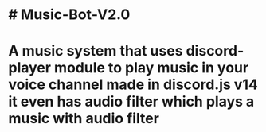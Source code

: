 # # **Music-Bot-V2.0**
# A music system that uses discord-player module to play music in your voice channel made in discord.js v14 it even has audio filter which plays a music with audio filter
